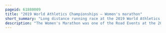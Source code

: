 ```yaml
---
pageid: 61880009
title: "2019 World Athletics Championships – Women's marathon"
short_summary: "Long distance running race at the 2019 World Athletics Championships"
description: "The Women's Marathon was one of the Road Events at the 2019 World Athletics Championships in Doha Qatar. Due to the Heat in Doha, the Race was scheduled to begin at 23:59 on 27 September 2019, which made it the first Midnight Marathon in the History of the World Championships. Even with the unusual Timing, the Temperature was above 30 °C and the Humidity over 70 per Cent, making Conditions difficult for running. Only 40 of the 68 Entrants finished the Race, which was won by Ruth Chepng'Etich of Kenya in 2:32. 43 ; the slowest Winning Time at the World Championships. Bahrain's Rose Chelimo was second in 2:33. 46, with Helalia Johannes of Namibia third in 2:34. 15."
---
```

